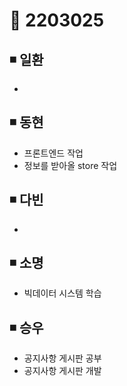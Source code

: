 # 📌 2203025

## ◾ 일환

- 



## ◾ 동현

- 프론트엔드 작업
- 정보를 받아올 store 작업


## ◾ 다빈

- 




## ◾ 소명

- 빅데이터 시스템 학습



## ◾ 승우

- 공지사항 게시판 공부
- 공지사항 게시판 개발
